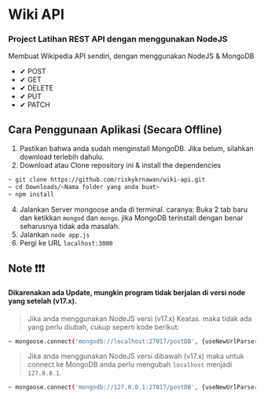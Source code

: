 # Wiki API

### Project Latihan REST API dengan menggunakan NodeJS

Membuat Wikipedia API sendiri, dengan menggunakan NodeJS & MongoDB

- ✔ POST
- ✔ GET
- ✔ DELETE
- ✔ PUT
- ✔ PATCH




## Cara Penggunaan Aplikasi (Secara Offline)
  1. Pastikan bahwa anda sudah menginstall MongoDB. Jika belum, silahkan download terlebih dahulu.
  2. Download atau Clone repository ini & install the dependencies
  ```sh
  ~ git clone https://github.com/riskykrnawan/wiki-api.git
  ~ cd Downloads/<Nama folder yang anda buat>
  ~ npm install
  ```     
  4. Jalankan Server mongoose anda di terminal. caranya: Buka 2 tab baru dan ketikkan `mongod` dan `mongo`. jika MongoDB terinstall dengan benar seharusnya tidak ada masalah.
  5. Jalankan `node app.js`
  6. Pergi ke URL `localhost:3000`



## Note ❗❗❗

#### Dikarenakan ada Update, mungkin program tidak berjalan di versi node yang setelah (v17.x).

> Jika anda menggunakan NodeJS versi (v17.x) Keatas. maka tidak ada yang perlu diubah, cukup seperti kode berikut:
```sh
~ mongoose.connect('mongodb://localhost:27017/postDB', {useNewUrlParser: true})
```

> Jika anda menggunakan NodeJS versi dibawah (v17.x) maka untuk connect ke MongoDB anda perlu mengubah `localhost` menjadi `127.0.0.1`.   
```sh
~ mongoose.connect('mongodb://127.0.0.1:27017/postDB', {useNewUrlParser: true})
